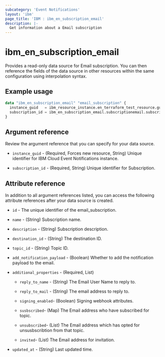 ```yaml
---
subcategory: 'Event Notifications'
layout: 'ibm'
page_title: 'IBM : ibm_en_subscription_email'
description: |-
  Get information about a Email subscription
---
```


# ibm_en_subscription_email

Provides a read-only data source for Email subscription. You can then reference the fields of the data source in other resources within the same configuration using interpolation syntax.

## Example usage

```terraform
data "ibm_en_subscription_email" "email_subscription" {
  instance_guid   = ibm_resource_instance.en_terraform_test_resource.guid
  subscription_id = ibm_en_subscription_email.subscriptionemail.subscription_id
}
```

## Argument reference

Review the argument reference that you can specify for your data source.

- `instance_guid` - (Required, Forces new resource, String) Unique identifier for IBM Cloud Event Notifications instance.

- `subscription_id` - (Required, String) Unique identifier for Subscription.

## Attribute reference

In addition to all argument references listed, you can access the following attribute references after your data source is created.

- `id` - The unique identifier of the email_subscription.

- `name` - (String) Subscription name.

- `description` - (String) Subscription description.

- `destination_id` - (String) The destination ID.

- `topic_id` - (String) Topic ID.

- `add_notification_payload` - (Boolean) Whether to add the notification payload to the email.

- `additional_properties` - (Required, List)

  - `reply_to_name` - (String) The Email User Name to reply to.

  - `reply_to_mail` - (String) The email address to reply to.

  - `signing_enabled`- (Boolean) Signing webhook attributes.

  - `susbscribed`- (Map) The Email address who have subscribed for topic.

  - `unsubscribed`- (List) The Email address which has opted for unsusbscribtion from that topic.

  - `invited`- (List) The Email address for invitation.

- `updated_at` - (String) Last updated time.
